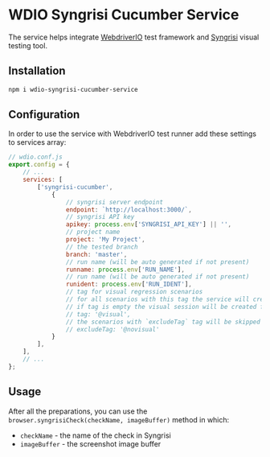 # WDIO Syngrisi Cucumber Service

The service helps integrate [WebdriverIO](https://webdriver.io/) test framework
and [Syngrisi](https://github.com/syngrisi/syngrisi/tree/main/packages/syngrisi#readme) visual testing tool.

## Installation

```bash
npm i wdio-syngrisi-cucumber-service
```

## Configuration

In order to use the service with WebdriverIO test runner add these settings to services array:

```js
// wdio.conf.js
export.config = {
    // ...
    services: [
        ['syngrisi-cucumber',
            {
                // syngrisi server endpoint
                endpoint: `http://localhost:3000/`,
                // syngrisi API key
                apikey: process.env['SYNGRISI_API_KEY'] || '',
                // project name
                project: 'My Project',
                // the tested branch
                branch: 'master',
                // run name (will be auto generated if not present)
                runname: process.env['RUN_NAME'],
                // run name (will be auto generated if not present)
                runident: process.env['RUN_IDENT'],
                // tag for visual regression scenarios
                // for all scenarios with this tag the service will create session on syngrisi
                // if tag is empty the visual session will be created for all scenarios
                // tag: '@visual',
                // the scenarios with `excludeTag` tag will be skipped 
                // excludeTag: '@novisual'
            }
        ],
    ],
    // ...
};
```

## Usage

After all the preparations, you can use the `browser.syngrisiCheck(checkName, imageBuffer)` method in which:

* `checkName` - the name of the check in Syngrisi
* `imageBuffer` - the screenshot image buffer

